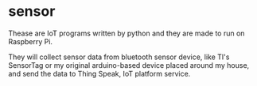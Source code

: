 # sensor

Thease are IoT programs written by python and they are made to run on Raspberry Pi.

They will collect sensor data from bluetooth sensor device, like TI's SensorTag
or my original arduino-based device placed around my house, and send the data to
Thing Speak, IoT platform service. 

